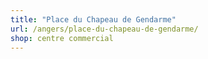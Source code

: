 ```yaml
---
title: "Place du Chapeau de Gendarme"
url: /angers/place-du-chapeau-de-gendarme/
shop: centre commercial
---
```

